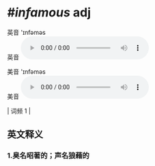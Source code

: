 # ***\#infamous*** adj
英音 'ɪnfəməs  
英音
<audio src="./media/infamous1.aac" controls="controls"></audio>

美音 'ɪnfəməs  
美音
<audio src="./media/infamous2.aac" controls="controls"></audio>



| 词频 1 |  

英文释义
---
### 1.**臭名昭著的；声名狼藉的**  


